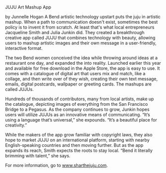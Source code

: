 JUJU
Art Mashup App

by Junnelle Hogan
A Bend artistic technology upstart puts the juju in artistic mashup. When a path to communication doesn't exist, sometimes the best policy is to invent it from scratch. At least that's what local entrepreneurs Jacqueline Smith and Julia Junkin did. They created a breakthrough creative app called JUJU that combines technology with beauty, allowing users to mashup artistic images and their own message in a user-friendly, interactive format. 

The two Bend women conceived the idea while throwing around ideas at a restaurant one day, and expanded the into reality. Launched earlier this year and available for free download in the Apple Store, the app is easy to use. It comes with a catalogue of digital art that users mix and match, like a collage, and then write over of they wish, creating their own text message, emails, digital postcards, wallpaper or greeting cards. The mashups are called JUJUs.

Hundreds of thousands of contributors, many from local artists, make up the catalogue, depicting images of everything from the San Francisco Bridge to a Pegasus. As the company continues to grow, Junkin hopes users will utilize JUJUs as an innovative means of communicating. “It’s using a language that’s universal,” she expounds. “It’s a beautiful place for creativity.” 

While the makers of the app grow familiar with copyright laws, they also hope to market JUJU on an international platform, starting with nearby English-speaking countries and then moving further. But as the app expands its reach, Smith expects the roots to stay local. “Bend it literally brimming with talent,” she says. 

For more information, go to www.sharthejuju.com. 
